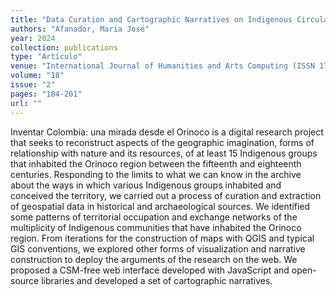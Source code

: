 ```yaml
---
title: "Data Curation and Cartographic Narratives on Indigenous Circulation Networks in the Orinoco Region: Methodological Reflections on the Project Inventar Colombia"
authors: "Afanador, Maria José"
year: 2024
collection: publications
type: "Artículo"
venue: "International Journal of Humanities and Arts Computing (ISSN 1753-8548)"
volume: "18"
issue: "2"
pages: "184-201"
url: ""
---
```


Inventar Colombia: una mirada desde el Orinoco is a digital research project that seeks to reconstruct aspects of the geographic imagination, forms of relationship with nature and its resources, of at least 15 Indigenous groups that inhabited the Orinoco region between the fifteenth and eighteenth centuries. Responding to the limits to what we can know in the archive about the ways in which various Indigenous groups inhabited and conceived the territory, we carried out a process of curation and extraction of geospatial data in historical and archaeological sources. We identified some patterns of territorial occupation and exchange networks of the multiplicity of Indigenous communities that have inhabited the Orinoco region. From iterations for the construction of maps with QGIS and typical GIS conventions, we explored other forms of visualization and narrative construction to deploy the arguments of the research on the web. We proposed a CSM-free web interface developed with JavaScript and open-source libraries and developed a set of cartographic narratives.
